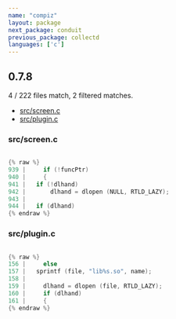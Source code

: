 ```yaml
---
name: "compiz"
layout: package
next_package: conduit
previous_package: collectd
languages: ['c']
---
```

## 0.7.8
4 / 222 files match, 2 filtered matches.

 - [src/screen.c](#srcscreenc)
 - [src/plugin.c](#srcpluginc)

### src/screen.c

```c

{% raw %}
939 |     if (!funcPtr)
940 |     {
941 | 	if (!dlhand)
942 | 	    dlhand = dlopen (NULL, RTLD_LAZY);
943 | 
944 | 	if (dlhand)
{% endraw %}

```
### src/plugin.c

```c

{% raw %}
156 |     else
157 | 	sprintf (file, "lib%s.so", name);
158 | 
159 |     dlhand = dlopen (file, RTLD_LAZY);
160 |     if (dlhand)
161 |     {
{% endraw %}

```